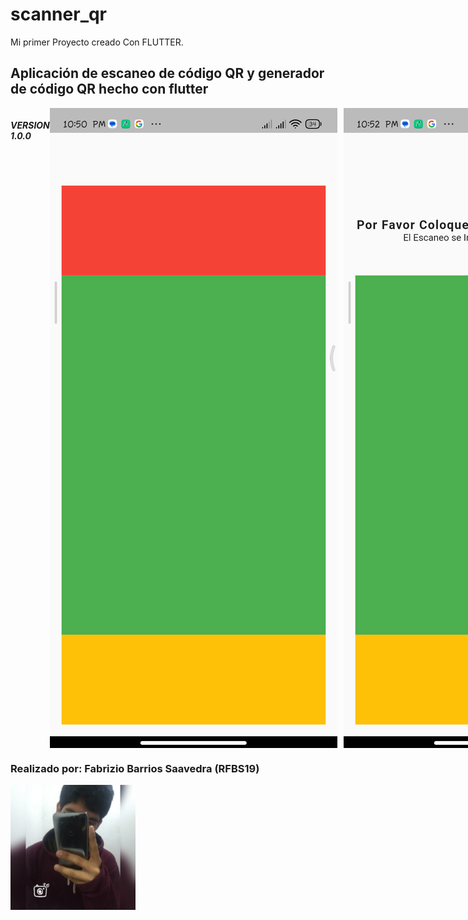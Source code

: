 # scanner_qr

Mi primer Proyecto creado Con FLUTTER.

## Aplicación de escaneo de código QR y generador de código QR hecho con flutter

<div style="display: flex;">
  <h5>VERSION 1.0.0</h5>
  <img src="reame/parte1.png" alt="version 1" style="margin-right: 10px; width: 40rem;" >
  <img src="reame/parte2.png" alt="version 1" style="margin-right: 10px; width: 40rem;">
  <img src="reame/parte3.png" alt="version 1" style="margin-right: 10px; width: 40rem;">
  <br>
  <img src="reame/parte4.png" alt="version 1" style="margin-right: 10px; width: 40rem;">
  <img src="reame/parte5.png" alt="version 1" style="margin-right: 10px; width: 40rem;">
  <img src="reame/parte6.1.png" alt="version 1" style="margin-right: 10px; width: 40rem;">
</div>
<h3><b>Realizado por:</b> Fabrizio Barrios Saavedra (RFBS19)</h3>
<img src="reame/foter.jpg" width="200" alt="avatar">